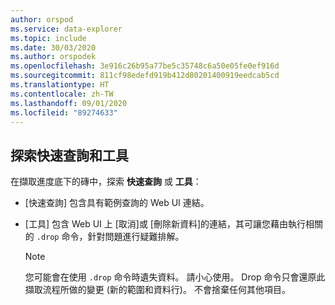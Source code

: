 ```yaml
---
author: orspod
ms.service: data-explorer
ms.topic: include
ms.date: 30/03/2020
ms.author: orspodek
ms.openlocfilehash: 3e916c26b95a77be5c35748c6a50e05fe0ef916d
ms.sourcegitcommit: 811cf98edefd919b412d80201400919eedcab5cd
ms.translationtype: HT
ms.contentlocale: zh-TW
ms.lasthandoff: 09/01/2020
ms.locfileid: "89274633"
---
```

## <a name="explore-quick-queries-and-tools"></a>探索快速查詢和工具

在擷取進度底下的磚中，探索 **快速查詢** 或 **工具**： 
 * [快速查詢] 包含具有範例查詢的 Web UI 連結。
 * [工具] 包含 Web UI 上 [取消]或 [刪除新資料]的連結，其可讓您藉由執行相關的 `.drop` 命令，針對問題進行疑難排解。

     > [!NOTE]
     > 您可能會在使用 `.drop` 命令時遺失資料。 請小心使用。
     > Drop 命令只會還原此擷取流程所做的變更 (新的範圍和資料行)。 不會捨棄任何其他項目。
